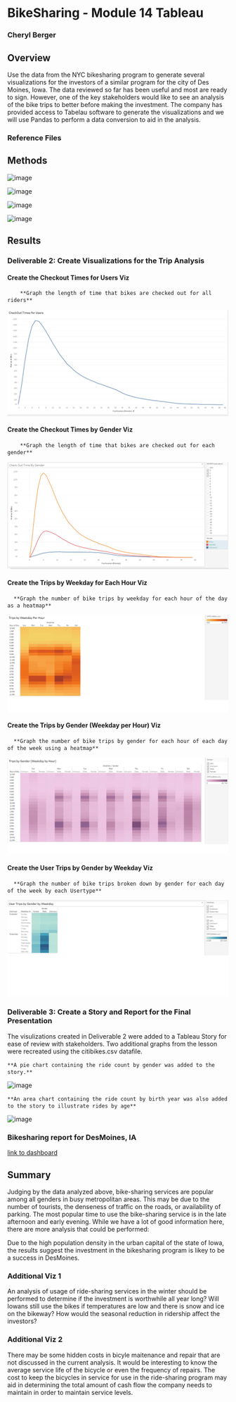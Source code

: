 # BikeSharing - Module 14 Tableau
### Cheryl Berger

## Overview
Use the data from the NYC bikesharing program to generate several visualizations for the investors of a similar program for the city of Des Moines, Iowa. The data reviewed so far has been useful and most are ready to sign.  However, one of the key stakeholders would like to see an analysis of the bike trips to better before making the investment. The company has provided access to Tabelau software to generate the visualizations and we will use Pandas to perform a data conversion to aid in the analysis. 

### Reference Files

## Methods

![image](https://user-images.githubusercontent.com/94234511/156903938-6c2363f4-ba80-4cab-ae02-f991af5ca33b.png)

![image](https://user-images.githubusercontent.com/94234511/156903949-2e61e7a1-6367-4b0f-99d4-4045388f1b06.png)

![image](https://user-images.githubusercontent.com/94234511/156903965-48ddd7b1-d572-4895-979e-3d88344fb55f.png)

![image](https://user-images.githubusercontent.com/94234511/156903974-53646371-e078-4475-992f-473a47c59ee1.png)

## Results

### Deliverable 2: Create Visualizations for the Trip Analysis 
  
  #### Create the Checkout Times for Users Viz
        **Graph the length of time that bikes are checked out for all riders**
  ![image](https://github.com/cherylberger/bikesharing/blob/main/Images/Checkout%20Times%20for%20Users.png)
   

  #### Create the Checkout Times by Gender Viz
        **Graph the length of time that bikes are checked out for each gender**
  ![image](https://github.com/cherylberger/bikesharing/blob/main/Images/Checkout%20Times%20by%20Gender.png)
    

  #### Create the Trips by Weekday for Each Hour Viz
      **Graph the number of bike trips by weekday for each hour of the day as a heatmap**
  ![image](https://github.com/cherylberger/bikesharing/blob/main/Images/Trips%20by%20Weekday%20Per%20Hour.png)
   

  #### Create the Trips by Gender (Weekday per Hour) Viz
      **Graph the number of bike trips by gender for each hour of each day of the week using a heatmap**
  ![image](https://github.com/cherylberger/bikesharing/blob/main/Images/Trips%20by%20Gender_Weekday%20Per%20Hour.png)
    

  #### Create the User Trips by Gender by Weekday Viz
      **Graph the number of bike trips broken down by gender for each day of the week by each Usertype**
  ![image](https://github.com/cherylberger/bikesharing/blob/main/Images/User%20Trips%20by%20Gender%20by%20Weekday.png)

### Deliverable 3: Create a Story and Report for the Final Presentation

The visulizations created in Deliverable 2 were added to a Tableau Story for ease of review with stakeholders.  Two additional graphs from the lesson were recreated using the citibikes.csv datafile.

    **A pie chart containing the ride count by gender was added to the story.**
![image](https://user-images.githubusercontent.com/94234511/156918118-a0f868d5-ed5c-4970-b206-f4f6402cda76.png)

    **An area chart containing the ride count by birth year was also added to the story to illustrate rides by age**
![image](https://user-images.githubusercontent.com/94234511/156918074-148bbe5c-a0c5-498c-9a30-5bfaf964aa3e.png)

### Bikesharing report for DesMoines, IA

[link to dashboard](https://public.tableau.com/views/Bikesharing_Challenge_Cheryl_Berger/MyBikesharingChallengeStory?:language=en-US&publish=yes&:display_count=n&:origin=viz_share_link "My Bikesharing Challenge Story")

## Summary
Judging by the data analyzed above, bike-sharing services are popular among all genders in busy metropolitan areas.  This may be due to the number of tourists, the denseness of traffic on the roads, or availability of parking. The most popular time to use the bike-sharing service is in the late afternoon and early evening. While we have a lot of good information here, there are more analysis that could be performed:

Due to the high population density in the urban capital of the state of Iowa, the results suggest the investment in the bikesharing program is likey to be a success in DesMoines.  

### Additional Viz 1
An analysis of usage of ride-sharing services in the winter should be performed to determine if the investment is worthwhile all year long? Will Iowans still use the bikes if temperatures are low and there is snow and ice on the bikeway? How would the seasonal reduction in ridership affect the investors?

### Additional Viz 2
There may be some hidden costs in bicyle maitenance and repair that are not discussed in the current analysis.  It would be interesting to know the average service life of the bicycle or even the frequency of repairs. The cost to keep the bicycles in service for use in the ride-sharing program may aid in determining the total amount of cash flow the company needs to maintain in order to maintain service levels.  
